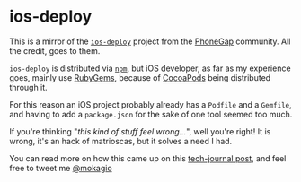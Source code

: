 # ios-deploy

This is a mirror of the [`ios-deploy`](https://github.com/phonegap/ios-deploy) project from the [PhoneGap](http://phonegap.com/) community. All the credit, goes to them.

`ios-deploy` is distributed via [`npm`](https://www.npmjs.com), but iOS developer, as far as my experience goes, mainly use [RubyGems](rubygems.org), because of [CocoaPods](http://cocoapods.org/) being distributed through it.

For this reason an iOS project probably already has a `Podfile` and a `Gemfile`, and having to add a `package.json` for the sake of one tool seemed too much.

If you're thinking "_this kind of stuff feel wrong..._", well you're right! It is wrong, it's an hack of matrioscas, but it solves a need I had.

You can read more on how this came up on this [tech-journal post](http://mokagio.github.io/tech-journal...), and feel free to tweet me [@mokagio](https://twitter.com/mokagio)

